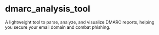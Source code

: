 # dmarc_analysis_tool
A lightweight tool to parse, analyze, and visualize DMARC reports, helping you secure your email domain and combat phishing.
